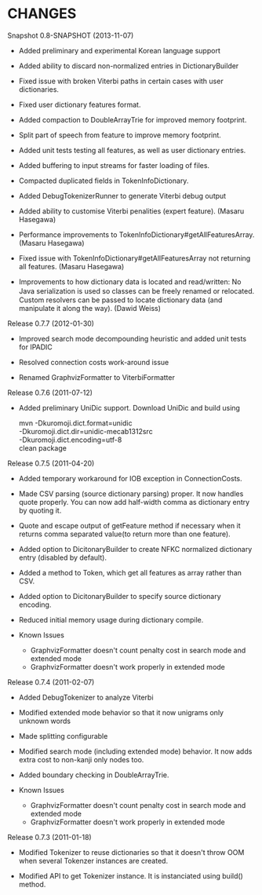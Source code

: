 CHANGES
=======

Snapshot 0.8-SNAPSHOT (2013-11-07)

* Added preliminary and experimental Korean language support

* Added ability to discard non-normalized entries in DictionaryBuilder

* Fixed issue with broken Viterbi paths in certain cases with user dictionaries.

* Fixed user dictionary features format.

* Added compaction to DoubleArrayTrie for improved memory footprint.

* Split part of speech from feature to improve memory footprint.

* Added unit tests testing all features, as well as user dictionary entries.

* Added buffering to input streams for faster loading of files.

* Compacted duplicated fields in TokenInfoDictionary.

* Added DebugTokenizerRunner to generate Viterbi debug output

* Added ability to customise Viterbi penalities (expert feature). (Masaru Hasegawa)

* Performance improvements to TokenInfoDictionary#getAllFeaturesArray. (Masaru Hasegawa)

* Fixed issue with TokenInfoDictionary#getAllFeaturesArray not returning all features. (Masaru Hasegawa)

* Improvements to how dictionary data is located and read/written: No Java serialization
  is used so classes can be freely renamed or relocated.　 Custom resolvers can be passed
  to locate dictionary data (and manipulate it along the way). (Dawid Weiss)


Release 0.7.7 (2012-01-30)

* Improved search mode decompounding heuristic and added unit tests for IPADIC

* Resolved connection costs work-around issue

* Renamed GraphvizFormatter to ViterbiFormatter


Release 0.7.6 (2011-07-12)

* Added preliminary UniDic support.  Download UniDic and build using

    mvn -Dkuromoji.dict.format=unidic \
        -Dkuromoji.dict.dir=unidic-mecab1312src \
        -Dkuromoji.dict.encoding=utf-8 \
        clean package


Release 0.7.5 (2011-04-20)

* Added temporary workaround for IOB exception in ConnectionCosts.

* Made CSV parsing (source dictionary parsing) proper. It now handles quote properly.
  You can now add half-width comma as dictionary entry by quoting it.

* Quote and escape output of getFeature method if necessary when it returns comma separated value(to return more than one feature).

* Added option to DicitonaryBuilder to create NFKC normalized dictionary entry (disabled by default).

* Added a method to Token, which get all features as array rather than CSV.

* Added option to DicitonaryBuilder to specify source dictionary encoding.

* Reduced initial memory usage during dictionary compile.

* Known Issues

  - GraphvizFormatter doesn't count penalty cost in search mode and extended mode
  - GraphvizFormatter doesn't work properly in extended mode


Release 0.7.4 (2011-02-07)

* Added DebugTokenizer to analyze Viterbi

* Modified extended mode behavior so that it now unigrams only unknown words

* Made splitting configurable

* Modified search mode (including extended mode) behavior. It now adds extra cost to non-kanji only nodes too.

* Added boundary checking in DoubleArrayTrie.

* Known Issues

  - GraphvizFormatter doesn't count penalty cost in search mode and extended mode
  - GraphvizFormatter doesn't work properly in extended mode

 
Release 0.7.3 (2011-01-18)

* Modified Tokenizer to reuse dictionaries so that it doesn't throw OOM when
  several Tokenzer instances are created.

* Modified API to get Tokenizer instance. It is instanciated using build()
  method.
